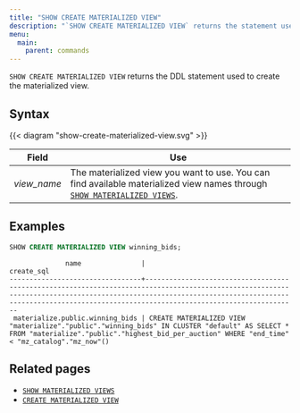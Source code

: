 ```yaml
---
title: "SHOW CREATE MATERIALIZED VIEW"
description: "`SHOW CREATE MATERIALIZED VIEW` returns the statement used to create the materialized view"
menu:
  main:
    parent: commands
---
```


`SHOW CREATE MATERIALIZED VIEW` returns the DDL statement used to create the materialized view.

## Syntax

{{< diagram "show-create-materialized-view.svg" >}}

Field | Use
------|-----
_view&lowbar;name_ | The materialized view you want to use. You can find available materialized view names through [`SHOW MATERIALIZED VIEWS`](../show-materialized-views).

## Examples

```sql
SHOW CREATE MATERIALIZED VIEW winning_bids;
```
```nofmt
              name               |                                                                                                                       create_sql
---------------------------------+--------------------------------------------------------------------------------------------------------------------------------------------------------------------------------------------------------------------------------------------------------
 materialize.public.winning_bids | CREATE MATERIALIZED VIEW "materialize"."public"."winning_bids" IN CLUSTER "default" AS SELECT * FROM "materialize"."public"."highest_bid_per_auction" WHERE "end_time" < "mz_catalog"."mz_now"()
```

## Related pages

- [`SHOW MATERIALIZED VIEWS`](../show-materialized-views)
- [`CREATE MATERIALIZED VIEW`](../create-materialized-view)
